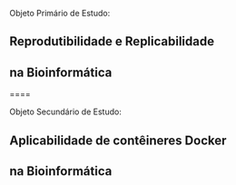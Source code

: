Objeto Primário de Estudo:

## Reprodutibilidade e Replicabilidade 
## na Bioinformática

====

Objeto Secundário de Estudo:

## Aplicabilidade de contêineres Docker
## na Bioinformática
